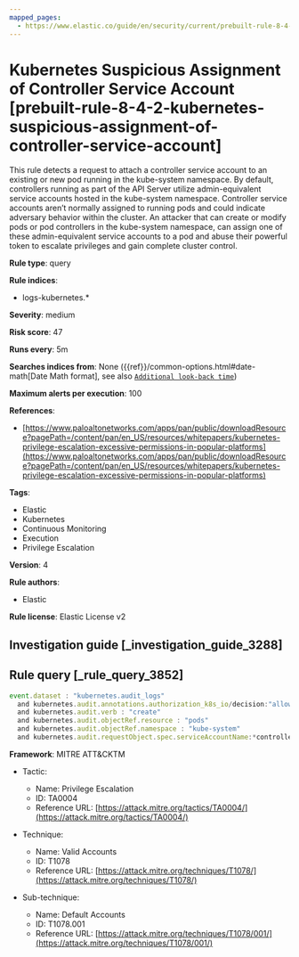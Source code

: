 ```yaml
---
mapped_pages:
  - https://www.elastic.co/guide/en/security/current/prebuilt-rule-8-4-2-kubernetes-suspicious-assignment-of-controller-service-account.html
---
```


# Kubernetes Suspicious Assignment of Controller Service Account [prebuilt-rule-8-4-2-kubernetes-suspicious-assignment-of-controller-service-account]

This rule detects a request to attach a controller service account to an existing or new pod running in the kube-system namespace. By default, controllers running as part of the API Server utilize admin-equivalent service accounts hosted in the kube-system namespace. Controller service accounts aren’t normally assigned to running pods and could indicate adversary behavior within the cluster. An attacker that can create or modify pods or pod controllers in the kube-system namespace, can assign one of these admin-equivalent service accounts to a pod and abuse their powerful token to escalate privileges and gain complete cluster control.

**Rule type**: query

**Rule indices**:

* logs-kubernetes.*

**Severity**: medium

**Risk score**: 47

**Runs every**: 5m

**Searches indices from**: None ({{ref}}/common-options.html#date-math[Date Math format], see also [`Additional look-back time`](docs-content://solutions/security/detect-and-alert/create-detection-rule.md#rule-schedule))

**Maximum alerts per execution**: 100

**References**:

* [https://www.paloaltonetworks.com/apps/pan/public/downloadResource?pagePath=/content/pan/en_US/resources/whitepapers/kubernetes-privilege-escalation-excessive-permissions-in-popular-platforms](https://www.paloaltonetworks.com/apps/pan/public/downloadResource?pagePath=/content/pan/en_US/resources/whitepapers/kubernetes-privilege-escalation-excessive-permissions-in-popular-platforms)

**Tags**:

* Elastic
* Kubernetes
* Continuous Monitoring
* Execution
* Privilege Escalation

**Version**: 4

**Rule authors**:

* Elastic

**Rule license**: Elastic License v2

## Investigation guide [_investigation_guide_3288]



## Rule query [_rule_query_3852]

```js
event.dataset : "kubernetes.audit_logs"
  and kubernetes.audit.annotations.authorization_k8s_io/decision:"allow"
  and kubernetes.audit.verb : "create"
  and kubernetes.audit.objectRef.resource : "pods"
  and kubernetes.audit.objectRef.namespace : "kube-system"
  and kubernetes.audit.requestObject.spec.serviceAccountName:*controller
```

**Framework**: MITRE ATT&CKTM

* Tactic:

    * Name: Privilege Escalation
    * ID: TA0004
    * Reference URL: [https://attack.mitre.org/tactics/TA0004/](https://attack.mitre.org/tactics/TA0004/)

* Technique:

    * Name: Valid Accounts
    * ID: T1078
    * Reference URL: [https://attack.mitre.org/techniques/T1078/](https://attack.mitre.org/techniques/T1078/)

* Sub-technique:

    * Name: Default Accounts
    * ID: T1078.001
    * Reference URL: [https://attack.mitre.org/techniques/T1078/001/](https://attack.mitre.org/techniques/T1078/001/)



